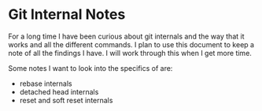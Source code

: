 # Git Internal Notes
For a long time I have been curious about git internals and the way that it
works and all the different commands. I plan to use this document to keep a note
of all the findings I have. I will work through this when I get more time.

Some notes I want to look into the specifics of are: 
- rebase internals
- detached head internals
- reset and soft reset internals
